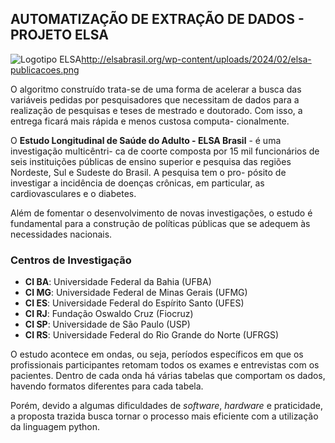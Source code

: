 ## AUTOMATIZAÇÃO DE EXTRAÇÃO DE DADOS - PROJETO ELSA

![Logotipo ELSA]()http://elsabrasil.org/wp-content/uploads/2024/02/elsa-publicacoes.png

O algoritmo construído trata-se de uma forma de acelerar a busca das variáveis pedidas
por pesquisadores que necessitam de dados para a realização de pesquisas e teses de 
mestrado e doutorado. Com isso, a entrega ficará mais rápida e menos custosa computa-
cionalmente.

O **Estudo Longitudinal de Saúde do Adulto - ELSA Brasil** - é uma investigação multicêntri-
ca de coorte composta por 15 mil funcionários de seis instituições públicas de ensino
superior e pesquisa das regiões Nordeste, Sul e Sudeste do Brasil. A pesquisa tem o pro-
pósito de investigar a incidência de doenças crônicas, em particular, as cardiovasculares
e o diabetes.

Além de fomentar o desenvolvimento de novas investigações, o estudo é fundamental para a
construção de políticas públicas que se adequem às necessidades nacionais.

### Centros de Investigação

* **CI BA**: Universidade Federal da Bahia (UFBA)
* **CI MG**: Universidade Federal de Minas Gerais (UFMG)
* **CI ES**: Universidade Federal do Espírito Santo (UFES)
* **CI RJ**: Fundação Oswaldo Cruz (Fiocruz)
* **CI SP**: Universidade de São Paulo (USP)
* **CI RS**: Universidade Federal do Rio Grande do Norte (UFRGS)

O estudo acontece em ondas, ou seja, períodos específicos em que os profissionais participantes
retomam todos os exames e entrevistas com os pacientes. Dentro de cada onda há várias tabelas que
comportam os dados, havendo formatos diferentes para cada tabela.

Porém, devido a algumas dificuldades de *software*, *hardware* e praticidade, a proposta trazida busca
tornar o processo mais eficiente com a utilização da linguagem python.
